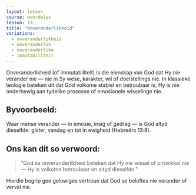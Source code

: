 ```yaml
---
layout: lesson
course: woordelys
lesson: 13
title: "Onveranderlikheid"
variations:
  - onveranderlikheid
  - onveranderlik
  - onveranderlike
  - immutabiliteit
---
```


Onveranderlikheid (of immutabiliteit) is die eienskap van God dat Hy nie verander nie — nie in Sy wese, karakter, wil of doelstellings nie. In klassieke teologie beteken dit dat God volkome stabiel en betroubaar is; Hy is nie onderhewig aan tydelike prosesse of emosionele wisselinge nie.

## Byvoorbeeld:

Waar mense verander — in emosie, insig of gedrag — is God altyd dieselfde: gister, vandag en tot in ewigheid (Hebreërs 13:8).

## Ons kan dit so verwoord:

> "God se onveranderlikheid beteken dat Hy nie wissel of ontwikkel nie — Hy is volkome betroubaar en altyd dieselfde."

Hierdie begrip gee gelowiges vertroue dat God se beloftes nie verander of verval nie.